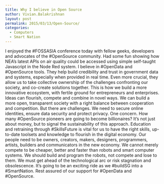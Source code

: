 ```yaml
---
title: Why I believe in Open Source
author: Vivian.Balakrishnan
layout: post
permalink: 2015/03/13/Open-Source/
categories:
  - Computers
  - Smart Nation
---
```


I enjoyed the ‪#‎FOSSASIA‬ conference today with fellow geeks, developers and advocates of the ‪#‎OpenSource‬ community. Had some fun showing how NEA’s latest APIs on air quality could be accessed using simple self-taught Javascript in the Node Red system.
I believe in ‪#‎OpenData‬ and #OpenSource tools. They help build credibility and trust in government data and systems, especially when provided in real time. Even more crucial, they allow us to take collective ownership of the challenges confronting our society, and co-create solutions together. This is how we build a more innovative ecosystem, with fertile ground for entrepreneurs and enterprises. Ideas can flourish, compete and combine in novel ways. We can build a more open, transparent society with a right balance between cooperation and competition.
But there are challenges. We need to secure online identities, ensure data security and protect privacy. One concern. How many #OpenSource pioneers are going to become billionaires? It’s not just about money, but to signal the sustainability of this approach.
Education and retraining through ‪#‎SkillsFuture‬ is vital for us to have the right skills, up-to-date toolsets and knowledge to flourish in the digital economy. Our people need to be owners, creators, makers, designers, programmers, artists, builders and communicators in the new economy. We cannot merely compete to be cheaper, better and faster than robots and smart computer systems. We should build and program the robots, not compete and lose to them.
We must get ahead of the technological arc or risk stagnation and obsolescence.
It’s going to be an exciting ride as we ‪#‎buildSG‬ into a ‪#‎SmartNation‬. Rest assured of our support for #OpenData and #OpenSource.